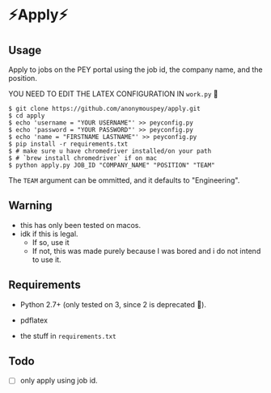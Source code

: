 # ⚡️Apply⚡️

## Usage

Apply to jobs on the PEY portal using the job id, the company name, and the position.

YOU NEED TO EDIT THE LATEX CONFIGURATION IN `work.py` 🙈

```shell
$ git clone https://github.com/anonymouspey/apply.git
$ cd apply
$ echo 'username = "YOUR USERNAME"' >> peyconfig.py
$ echo 'password = "YOUR PASSWORD"' >> peyconfig.py
$ echo 'name = "FIRSTNAME LASTNAME"' >> peyconfig.py
$ pip install -r requirements.txt
$ # make sure u have chromedriver installed/on your path
$ # `brew install chromedriver` if on mac
$ python apply.py JOB_ID "COMPANY_NAME" "POSITION" "TEAM"
```

The `TEAM` argument can be ommitted, and it defaults to "Engineering".

## Warning

* this has only been tested on macos.
* idk if this is legal.
  * If so, use it
  * If not, this was made purely because I was bored and i do not intend to use it.

## Requirements

* Python 2.7+ (only tested on 3, since 2 is deprecated 🖕).

* pdflatex

* the stuff in `requirements.txt` 

## Todo

- [ ] only apply using job id.
